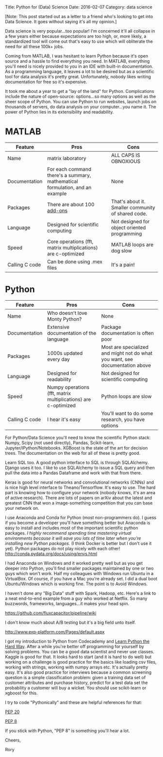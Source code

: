 Title:  Python for (Data) Science
Date:   2016-02-07
Category: data science

[Note: This post started out as a letter to a friend who's looking to get into Data Science.
It goes without saying it's all my opinion.]

Data science is very popular...too popular! I'm concerned it'll all collapse in a few years either because expectations are too high, or, more likely, a standardized tool will come out that's easy to use which will obliterate the need for all these 100k+ jobs.

Coming from MATLAB, I was hesitant to learn Python because it's open source and a hassle to find everything you need. In MATLAB, everything you'll need is nicely provided to you in an IDE with built-in documentation.
As a programming language, it leaves a lot to be desired but as a scientific tool for data analysis it's pretty great.
Unfortunately, nobody likes writing documentation for free so it's expensive.

It took me about a year to get a "lay of the land" for Python. Complications include the nature of open-source: options...so many options as well as the sheer scope of Python.
You can use Python to run websites, launch jobs on thousands of servers,
do data analysis on your computer...you name it.
The power of Python lies in its extensibility and readability.

# MATLAB

| Feature | Pros | Cons |
|---------|------|------|
| Name    | matrix laboratory | ALL CAPS IS OBNOXIOUS |
| Documentation | For each command there's a summary, mathematical formulation, and an example | None  |
| Packages | There are about 100 [add-ons](http://www.mathworks.com/products/)  | That's about it. Smaller community of shared code. |
| Language | Designed for scientific computing | Not designed for object oriented programming |
| Speed    | Core operations (fft, matrix multiplications) are c-optimized | MATLAB loops are dog slow |
| Calling C code  | Can be done using .mex files | It's a pain! |

# Python

| Feature | Pros | Cons |
|---------|------|------|
| Name     | Who doesn't love Monty Python?   | None     |
| Documentation | Extensive documentation of the language | Package documentation is often poor  |
| Packages | 1000s updated every day   | Most are specialized and might not do what you want, see documentation above |
| Language | Designed for readability | Not designed for scientific computing |
| Speed    | Numpy operations (fft, matrix multiplications) are c-optimized | Python loops are slow |
| Calling C code  | I hear it's easy | You'll want to do some research, you have options |


For Python/Data Science you'll need to know the scientific Python stack: Numpy, Scipy (not used directly), Pandas, Scikit-learn, Jupyter/IPython/Notebooks.
XGBoost is the state of the art for decision trees. The documentation on the web for all of these is pretty good.

Learn SQL too. A good python interface to SQL is through SQLAlchemy. Django uses it too.
I like to use SQLAlchemy to issue a SQL query and then pull the data into a Pandas Dataframe and work with that from there.

Keras is good for neural networks and convolutional networks (CNNs) and is nice high level interface to Theano/Tensorflow.
It's easy to use. The hard part is knowing how to configure your network (nobody knows, it's an area of active research). There are lots of papers on arXiv about the latest and greatest CNN that won a image-something competition that you can base your network on.

I use Anaconda and Conda for Python (most non-programmers do). I guess if you become a developer you'll have something better but Anaconda is easy to install and includes most of the important scientific python packages. *I highly recommend spending time mastering virtual environments because it will save you lots of time later when you're installing new Python packages.* (I think Docker is better but I don't use it yet). Python packages do not play nicely with each other!
http://conda.pydata.org/docs/using/envs.html

I had Anaconda on Windows and it worked pretty well but as you get deeper into Python, you'll find smaller packages maintained by one or two guys which won't work. Half my colleagues with Windows run Ubuntu in a VirtualBox. Of course, if you have a Mac you're already set. I did a dual boot Ubuntu/Windows which is working fine. The point is to Avoid Windows.

I haven't done any "Big Data" stuff with Spark, Hadoop, etc. Here's a link to a neat end-to-end example from a guy who worked at Netflix. So many buzzwords, frameworks, languages...it makes your head spin.

https://github.com/fluxcapacitor/pipeline/wiki

I don't know much about A/B testing but it's a big field unto itself.

http://www.exp-platform.com/Pages/default.aspx

I got my introduction to Python from Codecademy and [Learn Python the Hard Way](http://learnpythonthehardway.org/).
After a while you're better off programming for yourself by solving problems. You can be a good data scientist and never use classes.
Kaggle is good for that. It looks hard to start (and it is hard to do well) but working on a challenge is good practice for the basics like loading csv files, working with strings, working with numpy arrays etc.
It's actually pretty easy. It's also good practice for interviews because a common screening question is a simple classification problem: given a training data set of customer attributes and purchase history, predict for a test data set the probability a customer will buy a wicket. You should use scikit-learn or xgboost for this.



I try to code "Pythonically" and these are helpful references for that:

[PEP 20](https://www.python.org/dev/peps/pep-0020/)

[PEP 8](http://legacy.python.org/dev/peps/pep-0008/)

If you stick with Python, "PEP 8" is something you'll hear a lot.

Cheers,

Rory
